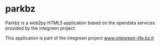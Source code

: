 parkbz
======

Parkbz is a web2py HTML5 application based on the opendata services provided by the integreen project.

This application is part of the integreen project www.integreen-life.bz.it
